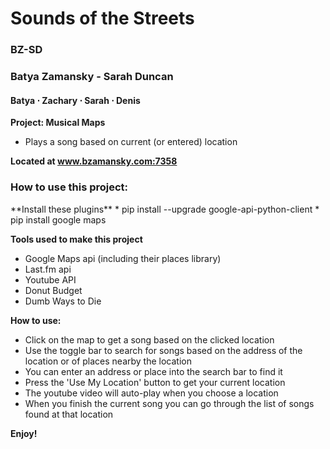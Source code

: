Sounds of the Streets
=====================


<h3>BZ-SD</h3>

<h3>Batya Zamansky - Sarah Duncan</h3>
<h4>Batya &sdot; Zachary &sdot; Sarah &sdot; Denis</h4>

**Project: Musical Maps**
* Plays a song based on current (or entered) location

**Located at www.bzamansky.com:7358**

<h3>How to use this project:</h3>
**Install these plugins**
* pip install --upgrade google-api-python-client
* pip install google maps


**Tools used to make this project**
* Google Maps api (including their places library)
* Last.fm api
* Youtube API
* Donut Budget
* Dumb Ways to Die

**How to use:**
* Click on the map to get a song based on the clicked location
* Use the toggle bar to search for songs based on the address of the location or of places nearby the location
* You can enter an address or place into the search bar to find it
* Press the 'Use My Location' button to get your current location
* The youtube video will auto-play when you choose a location
* When you finish the current song you can go through the list of songs found at that location

**Enjoy!**
